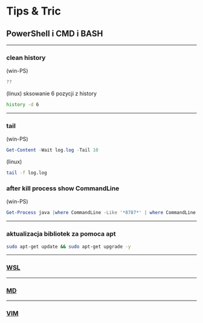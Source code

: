 # Tips & Tric

## PowerShell i CMD i BASH

 ***
### clean history
(win-PS)
``` PowerShell
??
```

(linux) sksowanie 6 pozycji z history
``` BASH
history -d 6
``` 

 ***
### tail
(win-PS)
``` PowerShell
Get-Content -Wait log.log -Tail 10 
```

(linux)
``` BASH
tail -f log.log
``` 

### after kill process show CommandLine
(win-PS)
``` PowerShell
Get-Process java |where CommandLine -Like '*8787*' | where CommandLine -Like '*wild*'| %{Write-Host $_.CommandLine +$_.Id + $_.Name ; $_} | Stop-Process -Confirm
```

***
###  aktualizacja bibliotek za pomoca apt
``` BASH
sudo apt-get update && sudo apt-get upgrade -y
```
***
### [WSL]

***
### [MD]
***
### [VIM]







[WSL]: /wsl/wsl.md
[MD]: /md/md.md
[VIM]: /vim/vim.md